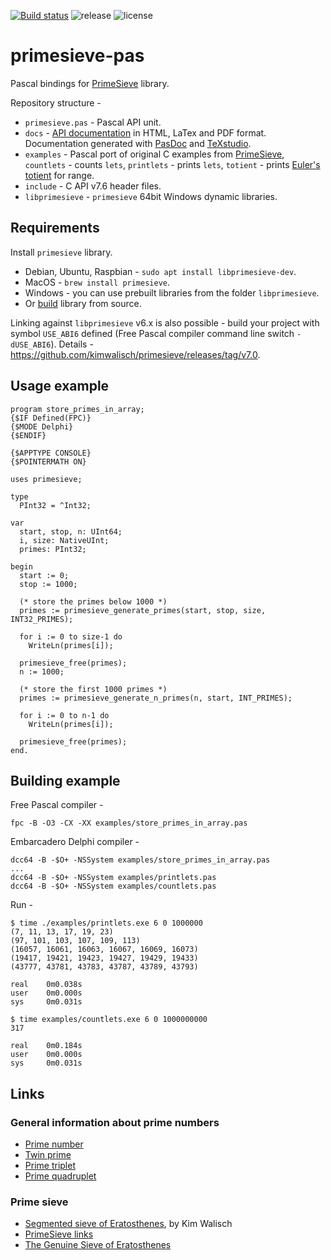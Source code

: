 [![Build status](https://ci.appveyor.com/api/projects/status/github/JulStrat/primesieve-pas?svg=true)](https://ci.appveyor.com/project/JulStrat/primesieve-pas)
![release](https://img.shields.io/github/v/release/JulStrat/primesieve-pas.svg)
![license](https://img.shields.io/github/license/JulStrat/primesieve-pas)

# primesieve-pas

Pascal bindings for [PrimeSieve](https://github.com/kimwalisch/primesieve) library.

Repository structure - 
- `primesieve.pas` - Pascal API unit.
- `docs` - [API documentation](https://julstrat.github.io/primesieve-pas/) 
in HTML, LaTex and PDF format. 
Documentation generated with [PasDoc](https://github.com/pasdoc/pasdoc) and [TeXstudio](https://github.com/texstudio-org/texstudio).
- `examples` - Pascal port of original C examples from [PrimeSieve](https://github.com/kimwalisch/primesieve), 
`countlets` - counts `lets`, `printlets` - prints `lets`, `totient` - prints [Euler's totient](https://en.wikipedia.org/wiki/Euler%27s_totient_function) for range.
- `include` - C API v7.6 header files.
- `libprimesieve` - `primesieve` 64bit Windows dynamic libraries.

## Requirements

Install `primesieve` library.

- Debian, Ubuntu, Raspbian - `sudo apt install libprimesieve-dev`.
- MacOS - `brew install primesieve`.
- Windows - you can use prebuilt libraries from the folder `libprimesieve`.
- Or [build](https://github.com/kimwalisch/primesieve/blob/master/BUILD.md) library from source.

Linking against `libprimesieve` v6.x is also possible - 
build your project with symbol `USE_ABI6` defined 
(Free Pascal compiler command line switch `-dUSE_ABI6`).
Details - https://github.com/kimwalisch/primesieve/releases/tag/v7.0.

## Usage example

```
program store_primes_in_array;
{$IF Defined(FPC)}
{$MODE Delphi}
{$ENDIF}

{$APPTYPE CONSOLE}
{$POINTERMATH ON}

uses primesieve;

type
  PInt32 = ^Int32;

var 
  start, stop, n: UInt64;
  i, size: NativeUInt;
  primes: PInt32;

begin
  start := 0;
  stop := 1000;

  (* store the primes below 1000 *)
  primes := primesieve_generate_primes(start, stop, size, INT32_PRIMES);

  for i := 0 to size-1 do
    WriteLn(primes[i]);

  primesieve_free(primes);
  n := 1000;

  (* store the first 1000 primes *)
  primes := primesieve_generate_n_primes(n, start, INT_PRIMES);

  for i := 0 to n-1 do
    WriteLn(primes[i]);

  primesieve_free(primes);
end.
```

## Building example

Free Pascal compiler - 
```
fpc -B -O3 -CX -XX examples/store_primes_in_array.pas
```

Embarcadero Delphi compiler - 
```
dcc64 -B -$O+ -NSSystem examples/store_primes_in_array.pas
...
dcc64 -B -$O+ -NSSystem examples/printlets.pas
dcc64 -B -$O+ -NSSystem examples/countlets.pas
```

Run - 
```
$ time ./examples/printlets.exe 6 0 1000000
(7, 11, 13, 17, 19, 23)
(97, 101, 103, 107, 109, 113)
(16057, 16061, 16063, 16067, 16069, 16073)
(19417, 19421, 19423, 19427, 19429, 19433)
(43777, 43781, 43783, 43787, 43789, 43793)

real    0m0.038s
user    0m0.000s
sys     0m0.031s

$ time examples/countlets.exe 6 0 1000000000
317

real    0m0.184s
user    0m0.000s
sys     0m0.031s
```

## Links

### General information about prime numbers

- [Prime number](https://en.wikipedia.org/wiki/Prime_number)
- [Twin prime](https://en.wikipedia.org/wiki/Twin_prime)
- [Prime triplet](https://en.wikipedia.org/wiki/Prime_triplet)
- [Prime quadruplet](https://en.wikipedia.org/wiki/Prime_quadruplet)

### Prime sieve

- [Segmented sieve of Eratosthenes](https://github.com/kimwalisch/primesieve/wiki/Segmented-sieve-of-Eratosthenes), by Kim Walisch
- [PrimeSieve links](https://github.com/kimwalisch/primesieve/wiki/Links)
- [The Genuine Sieve of Eratosthenes](https://www.cs.hmc.edu/~oneill/papers/Sieve-JFP.pdf)
